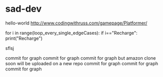 # sad-dev


hello-world
http://www.codingwithruss.com/gamepage/Platformer/


for i in range(loop_every_single_edgeCases):
   if i=="Recharge":
      print("Recharge")

sflsj

commit for graph
commit for graph
commit for graph but amazon clone soon will be uploaded on a new repo
commit for graph
commit for graph
commit for graph
